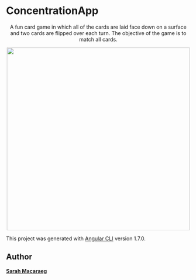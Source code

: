 # ConcentrationApp
<p align="center">
A fun card game in which all of the cards are laid face down on a surface and two cards are flipped over each turn. The objective of the game is to match all cards.
</p>

<p align="center"><img style="text-align: center; width: 500px" src="/assets/img/screenshot.png?"></p>

This project was generated with [Angular CLI](https://github.com/angular/angular-cli) version 1.7.0.

## Author

 **[Sarah Macaraeg](http://sarahmcrg.com)**
